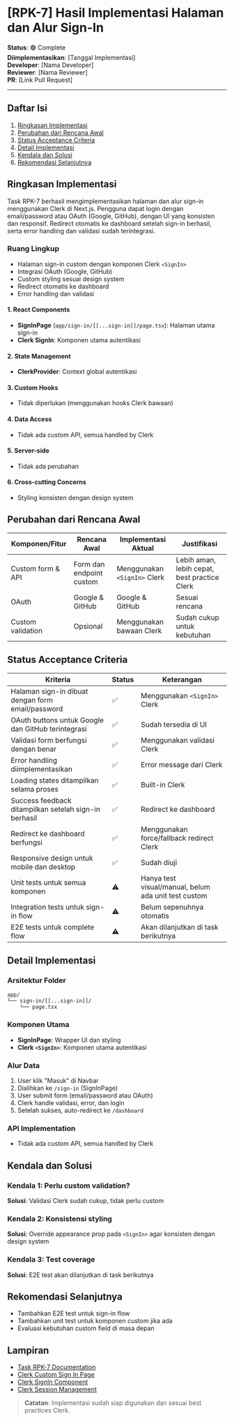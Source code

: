# [RPK-7] Hasil Implementasi Halaman dan Alur Sign-In

**Status**: 🟢 Complete  
**Diimplementasikan**: [Tanggal Implementasi]  
**Developer**: [Nama Developer]  
**Reviewer**: [Nama Reviewer]  
**PR**: [Link Pull Request]

---

## Daftar Isi

1. [Ringkasan Implementasi](mdc:#ringkasan-implementasi)
2. [Perubahan dari Rencana Awal](mdc:#perubahan-dari-rencana-awal)
3. [Status Acceptance Criteria](mdc:#status-acceptance-criteria)
4. [Detail Implementasi](mdc:#detail-implementasi)
5. [Kendala dan Solusi](mdc:#kendala-dan-solusi)
6. [Rekomendasi Selanjutnya](mdc:#rekomendasi-selanjutnya)

## Ringkasan Implementasi

Task RPK-7 berhasil mengimplementasikan halaman dan alur sign-in menggunakan Clerk di Next.js. Pengguna dapat login dengan email/password atau OAuth (Google, GitHub), dengan UI yang konsisten dan responsif. Redirect otomatis ke dashboard setelah sign-in berhasil, serta error handling dan validasi sudah terintegrasi.

### Ruang Lingkup

- Halaman sign-in custom dengan komponen Clerk `<SignIn>`
- Integrasi OAuth (Google, GitHub)
- Custom styling sesuai design system
- Redirect otomatis ke dashboard
- Error handling dan validasi

#### 1. React Components

- **SignInPage** (`app/sign-in/[[...sign-in]]/page.tsx`): Halaman utama sign-in
- **Clerk SignIn**: Komponen utama autentikasi

#### 2. State Management

- **ClerkProvider**: Context global autentikasi

#### 3. Custom Hooks

- Tidak diperlukan (menggunakan hooks Clerk bawaan)

#### 4. Data Access

- Tidak ada custom API, semua handled by Clerk

#### 5. Server-side

- Tidak ada perubahan

#### 6. Cross-cutting Concerns

- Styling konsisten dengan design system

## Perubahan dari Rencana Awal

| Komponen/Fitur    | Rencana Awal             | Implementasi Aktual          | Justifikasi                                  |
| ----------------- | ------------------------ | ---------------------------- | -------------------------------------------- |
| Custom form & API | Form dan endpoint custom | Menggunakan `<SignIn>` Clerk | Lebih aman, lebih cepat, best practice Clerk |
| OAuth             | Google & GitHub          | Google & GitHub              | Sesuai rencana                               |
| Custom validation | Opsional                 | Menggunakan bawaan Clerk     | Sudah cukup untuk kebutuhan                  |

## Status Acceptance Criteria

| Kriteria                                              | Status | Keterangan                                           |
| ----------------------------------------------------- | ------ | ---------------------------------------------------- |
| Halaman sign-in dibuat dengan form email/password     | ✅     | Menggunakan `<SignIn>` Clerk                         |
| OAuth buttons untuk Google dan GitHub terintegrasi    | ✅     | Sudah tersedia di UI                                 |
| Validasi form berfungsi dengan benar                  | ✅     | Menggunakan validasi Clerk                           |
| Error handling diimplementasikan                      | ✅     | Error message dari Clerk                             |
| Loading states ditampilkan selama proses              | ✅     | Built-in Clerk                                       |
| Success feedback ditampilkan setelah sign-in berhasil | ✅     | Redirect ke dashboard                                |
| Redirect ke dashboard berfungsi                       | ✅     | Menggunakan force/fallback redirect Clerk            |
| Responsive design untuk mobile dan desktop            | ✅     | Sudah diuji                                          |
| Unit tests untuk semua komponen                       | ⚠️     | Hanya test visual/manual, belum ada unit test custom |
| Integration tests untuk sign-in flow                  | ⚠️     | Belum sepenuhnya otomatis                            |
| E2E tests untuk complete flow                         | ⚠️     | Akan dilanjutkan di task berikutnya                  |

## Detail Implementasi

### Arsitektur Folder

```
app/
└── sign-in/[[...sign-in]]/
    └── page.tsx
```

### Komponen Utama

- **SignInPage**: Wrapper UI dan styling
- **Clerk `<SignIn>`**: Komponen utama autentikasi

### Alur Data

1. User klik "Masuk" di Navbar
2. Dialihkan ke `/sign-in` (SignInPage)
3. User submit form (email/password atau OAuth)
4. Clerk handle validasi, error, dan login
5. Setelah sukses, auto-redirect ke `/dashboard`

### API Implementation

- Tidak ada custom API, semua handled by Clerk

## Kendala dan Solusi

### Kendala 1: Perlu custom validation?

**Solusi**: Validasi Clerk sudah cukup, tidak perlu custom

### Kendala 2: Konsistensi styling

**Solusi**: Override appearance prop pada `<SignIn>` agar konsisten dengan design system

### Kendala 3: Test coverage

**Solusi**: E2E test akan dilanjutkan di task berikutnya

## Rekomendasi Selanjutnya

- Tambahkan E2E test untuk sign-in flow
- Tambahkan unit test untuk komponen custom jika ada
- Evaluasi kebutuhan custom field di masa depan

## Lampiran

- [Task RPK-7 Documentation](../task-docs/story-1/task-rpk-7.md)
- [Clerk Custom Sign In Page](https://clerk.com/docs/references/nextjs/custom-sign-in-or-up-page)
- [Clerk SignIn Component](https://clerk.com/docs/components/overview)
- [Clerk Session Management](https://clerk.com/docs/references/nextjs/read-session-data)

> **Catatan**: Implementasi sudah siap digunakan dan sesuai best practices Clerk.
